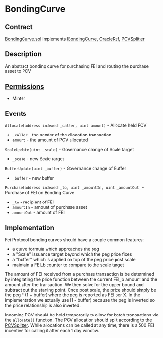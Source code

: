 # BondingCurve

## Contract

[BondingCurve.sol](https://github.com/fei-protocol/fei-protocol-core/blob/master/contracts/bondingcurve/BondingCurve.sol) implements [IBondingCurve](https://github.com/fei-protocol/fei-protocol-core/wiki/IBondingCurve), [OracleRef](https://github.com/fei-protocol/fei-protocol-core/wiki/OracleRef), [PCVSplitter](https://github.com/fei-protocol/fei-protocol-core/wiki/PCVSplitter)

## Description

An abstract bonding curve for purchasing FEI and routing the purchase asset to PCV

## [Permissions](https://github.com/fei-protocol/fei-protocol-core/wiki/Permissions)

* Minter 



## Events

`Allocate(address indexed _caller, uint amount)` - Allocate held PCV

* `_caller` - the sender of the allocation transaction
* `amount` - the amount of PCV allocated

`ScaleUpdate(uint _scale)` - Governance change of Scale target

* `_scale` - new Scale target

`BufferUpdate(uint _buffer)` - Governance change of Buffer

* `_buffer` - new buffer

`Purchase(address indexed _to, uint _amountIn, uint _amountOut)` - Purchase of FEI on Bonding Curve

* `_to` - recipient of FEI
* `amountIn` - amount of purchase asset
* `amountOut` - amount of FEI

## Implementation

Fei Protocol bonding curves should have a couple common features:

* a curve formula which approaches the peg
* a "Scale" issuance target beyond which the peg price fixes
* a "buffer" which is applied on top of the peg price post scale
* maintain a FEI\_b counter to compare to the scale target

The amount of FEI received from a purchase transaction is be determined by integrating the price function between the current FEI\_b amount and the amount after the transaction. We then solve for the upper bound and subtract out the starting point. Once post scale, the price should simply be the peg \* \(1 + buffer\) where the peg is reported as FEI per X. In the implementation we actually use \(1 - buffer\) because the peg is inverted so the price relationship is also inverted.

Incoming PCV should be held temporarily to allow for batch transactions via the `allocate()` function. The PCV allocation should split according to the [PCVSplitter](https://github.com/fei-protocol/fei-protocol-core/wiki/PCVSplitter). While allocations can be called at any time, there is a 500 FEI incentive for calling it after each 1 day window.

